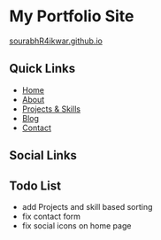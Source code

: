 # My Portfolio Site

[sourabhR4ikwar.github.io](https://sourabhR4ikwar.github.io)

## Quick Links
* [Home]()
* [About]()
* [Projects & Skills]()
* [Blog]()
* [Contact]()

## Social Links


## Todo List
* add Projects and skill based sorting
* fix contact form
* fix social icons on home page